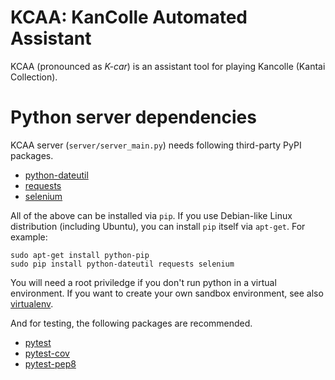 # KCAA: KanColle Automated Assistant

KCAA (pronounced as *K-car*) is an assistant tool for playing Kancolle (Kantai
Collection).

# Python server dependencies

KCAA server (`server/server_main.py`) needs following third-party PyPI
packages.

- [python-dateutil](https://pypi.python.org/pypi/python-dateutil)
- [requests](https://pypi.python.org/pypi/requests)
- [selenium](https://pypi.python.org/pypi/selenium)

All of the above can be installed via `pip`. If you use Debian-like Linux
distribution (including Ubuntu), you can install `pip` itself via `apt-get`.
For example:

    sudo apt-get install python-pip
    sudo pip install python-dateutil requests selenium

You will need a root priviledge if you don't run python in a virtual
environment. If you want to create your own sandbox environment, see also
[virtualenv](https://pypi.python.org/pypi/virtualenv).

And for testing, the following packages are recommended.

- [pytest](https://pypi.python.org/pypi/pytest)
- [pytest-cov](https://pypi.python.org/pypi/pytest-cov)
- [pytest-pep8](https://pypi.python.org/pypi/pytest-pep8)
